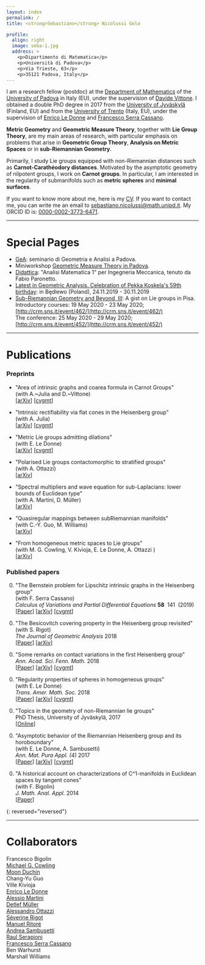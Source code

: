 ```yaml
---
layout: index
permalink: /
title: <strong>Sebastiano</strong> Nicolussi Golo

profile:
  align: right
  image: seba-1.jpg
  address: >
    <p>Dipartimento di Matematica</p>
    <p>Università di Padova</p>
    <p>Via Trieste, 63</p>
    <p>35121 Padova, Italy</p>
---
```

<!--
[Test Page](test)
-->

I am a research fellow (postdoc) 
at the [Department of Mathematics](https://www.math.unipd.it/en/) 
of the [University of Padova](https://www.unipd.it/) 
in Italy (EU), under the supervision of 
[Davide Vittone](https://www.math.unipd.it/en/department/people/user.php?usertype=2&user=364). 
I obtained a double PhD degree in 2017
from the [University of Jyväskylä](http://www.jyu.fi/en/) (Finland, EU) and from the [University of Trento](http://www.unitn.it/en) (Italy, EU), 
under the supervision of [Enrico Le Donne](https://sites.google.com/site/enricoledonne/) and [Francesco Serra Cassano](http://www4.unitn.it/People/it/Web/Persona/PER0004233#INFO).

**Metric Geometry** and **Geometric Measure Theory**, together with  **Lie Group Theory**, are my main areas of research, with particular emphasis on problems that arise in **Geometric Group Theory**, **Analysis on Metric Spaces** or in **sub-Riemannian Geometry**.

Primarily, I study Lie groups equipped with non-Riemannian distances such as **Carnot-Carathéodory distances**. 
Motivated by the asymptotic geometry of nilpotent groups, I work on **Carnot groups**. 
In particular, I am interested in the regularity of submanifolds such as **metric spheres** and **minimal surfaces**.

If you want to know more about me, here is my [CV](/assets/pdf/SebastianoNicolussiGolo-CurriculumVitae.pdf). 
If you want to contact me, you can write me an email to <sebastiano.nicolussi@math.unipd.it>.
My ORCID ID is: [0000-0002-3773-6471](http://orcid.org/0000-0002-3773-6471).

----

Special Pages
=============

* [GeA](pages/GeA): seminario di Geometria e Analisi a Padova.
*	Miniworkshop [Geometric Measure Theory in Padova](https://gmtpadova2020.frama.site).
* [Didattica](https://www.math.unipd.it/~fabio/didattica/index_didattica.html):
	"Analisi Matematica 1" per Ingegneria Meccanica, tenuto da Fabio Paronetto.
* [Latest in Geometric Analysis. Celebration of Pekka Koskela's 59th birthday](https://www.impan.pl/en/activities/banach-center/conferences/19-latest): 
	in Będlewo (Poland), 24.11.2019 - 30.11.2019
* [Sub-Riemannian Geometry and Beyond, III](https://sites.google.com/view/pisa2020):
	A gist on Lie groups in Pisa.  
	Introductory courses: 19 May 2020 - 23 May 2020; 
	[http://crm.sns.it/event/462/](http://crm.sns.it/event/462/)  
	The conference: 25 May 2020 - 29 May 2020;
	[http://crm.sns.it/event/452/](http://crm.sns.it/event/452/)  

---

Publications
============

### Preprints
<!-- -->
* "Area of intrinsic graphs and coarea formula in Carnot Groups"  
	(with A.~Julia and D.~Vittone)  
	[[arXiv](https://arxiv.org/abs/2004.02520/)]
	[[cvgmt](http://cvgmt.sns.it/paper/4635/)]
<!-- -->
* "Intrinsic rectifiability via flat cones in the Heisenberg group"  
	(with A. Julia)  
	[[arXiv](https://arxiv.org/abs/2003.09196/)]
	[[cvgmt](http://cvgmt.sns.it/paper/4617/)]
<!-- -->
*	"Metric Lie groups admitting dilations"  
	(with E. Le Donne)  
	[[arXiv](https://arxiv.org/abs/1901.02559/)]
	[[cvgmt](http://cvgmt.sns.it/paper/4185/)]
<!-- -->
* "Polarised Lie groups contactomorphic to stratified groups"  
	(with A. Ottazzi)  
	[[arXiv](https://arxiv.org/abs/1807.03854/)]
<!-- -->
* "Spectral multipliers and wave equation for sub-Laplacians: lower bounds of Euclidean type"  
	(with A. Martini, D. Müller)  
	[[arXiv](https://arxiv.org/abs/1812.02671/)]
<!-- -->
* "Quasiregular mappings between subRiemannian manifolds"  
	(with C.-Y. Guo, M. Williams)  
	[[arXiv](https://arxiv.org/abs/1505.00891/)]
<!-- -->
* "From homogeneous metric spaces to Lie groups"  
	(with M. G. Cowling, V. Kivioja, E. Le Donne, A. Ottazzi )  
	[[arXiv](https://arxiv.org/abs/1705.09648/)]


### Published papers

0. "The Bernstein problem for Lipschitz intrinsic graphs in the Heisenberg group"  
	(with F. Serra Cassano)  
	_Calculus of Variations and Partial Differential Equations_ **58**  141  (2019)  
	[[Paper](https://doi.org/10.1007/s00526-019-1581-5)]
	[[arXiv](https://arxiv.org/abs/1809.04586/)]
	[[cvgmt](http://cvgmt.sns.it/paper/4042/)]
<!-- -->
0. "The Besicovitch covering property in the Heisenberg group revisited"   
	(with S. Rigot)  
	_The Journal of Geometric Analysis_ 2018  
	[[Paper](https://link.springer.com/article/10.1007%2Fs12220-018-00112-z)]
	[[arXiv](https://arxiv.org/abs/1803.04502)]
<!-- -->
0. "Some remarks on contact variations in the first Heisenberg group"  
	_Ann. Acad. Sci. Fenn. Math._ 2018  
	[[Paper](http://www.acadsci.fi/mathematica/Vol43/Golo.html)]
	[[arXiv](https://arxiv.org/abs/1611.07358)]
	[[cvgmt](http://cvgmt.sns.it/paper/2928/)]
<!-- -->
0. "Regularity properties of spheres in homogeneous groups"  
	(with E. Le Donne)  
	_Trans. Amer. Math. Soc._ 2018  
	[[Paper](http://www.ams.org/journals/tran/2018-370-03/S0002-9947-2017-07038-0/)]
	[[arXiv](https://arxiv.org/abs/1509.03881)]
	[[cvgmt](http://cvgmt.sns.it/paper/2794/)]
<!-- -->
0. "Topics in the geometry of non-Riemannian lie groups"  
	PhD Thesis, University of Jyväskylä, 2017  
	[[Online](https://jyx.jyu.fi/handle/123456789/55196)]
<!-- -->
0. "Asymptotic behavior of the Riemannian Heisenberg group and its horoboundary"  
	(with E. Le Donne, A. Sambusetti)  
	_Ann. Mat. Pura Appl. (4)_ 2017  
	[[Paper](https://link.springer.com/article/10.1007%2Fs10231-016-0615-2)]
	[[arXiv](https://arxiv.org/abs/1509.00288)]
	[[cvgmt](http://cvgmt.sns.it/paper/2793/)]
<!-- -->
0. "A historical account on characterizations of C^1-manifolds in Euclidean spaces by tangent cones"  
	(with F. Bigolin)  
	_J. Math. Anal. Appl._ 2014  
	[[Paper](https://www.sciencedirect.com/science/article/pii/S0022247X13009396/)]
<!-- -->
{: reversed="reversed"}

---

Collaborators
=============
<!--
- Francesco Bigolin
- [Michael G. Cowling](https://web.maths.unsw.edu.au/~michaelc/)
- [Moon Duchin](https://mduchin.math.tufts.edu/)
- Chang-Yu Guo
- Ville Kivioja
- [Enrico Le Donne](https://sites.google.com/site/enricoledonne/)
- [Alessio Martini](https://sites.google.com/site/mrtnale/)
- [Detlef Müller](http://www.math.uni-kiel.de/analysis/de/mueller/prof.-dr.-detlef-mueller)
- [Alessandro Ottazzi](https://sites.google.com/site/alessandroottazzi/)
- [Séverine Rigot](https://math.unice.fr/~rigot/)
- [Manuel Ritoré](http://www.ugr.es/~ritore/)
- [Andrea Sambusetti](http://www1.mat.uniroma1.it/people/sambusetti/andreas_webpage/home.html)
- [Raul Serapioni](http://www.science.unitn.it/~serapion/)
- [Francesco Serra Cassano](https://webapps.unitn.it/du/it/Persona/PER0004233/Curriculum#INFO)
- Ben Warhurst
- Marshall Williams
-->

Francesco Bigolin  
[Michael G. Cowling](https://web.maths.unsw.edu.au/~michaelc/)  
[Moon Duchin](https://mduchin.math.tufts.edu/)  
Chang-Yu Guo  
Ville Kivioja  
[Enrico Le Donne](https://sites.google.com/site/enricoledonne/)  
[Alessio Martini](https://sites.google.com/site/mrtnale/)  
[Detlef Müller](http://www.math.uni-kiel.de/analysis/de/mueller/prof.-dr.-detlef-mueller)  
[Alessandro Ottazzi](https://sites.google.com/site/alessandroottazzi/)  
[Séverine Rigot](https://math.unice.fr/~rigot/)  
[Manuel Ritoré](http://www.ugr.es/~ritore/)  
[Andrea Sambusetti](http://www1.mat.uniroma1.it/people/sambusetti/andreas_webpage/home.html)  
[Raul Serapioni](http://www.science.unitn.it/~serapion/)  
[Francesco Serra Cassano](https://webapps.unitn.it/du/it/Persona/PER0004233/Curriculum#INFO)  
Ben Warhurst  
Marshall Williams  

